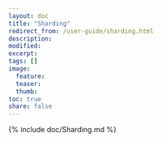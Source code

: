 ```yaml
---
layout: doc
title: "Sharding"
redirect_from: /user-guide/sharding.html
description:
modified:
excerpt:
tags: []
image:
  feature:
  teaser:
  thumb:
toc: true
share: false
---
```


{% include doc/Sharding.md %}
